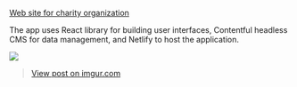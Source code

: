 <a href="https://rf21vek.ru/">Web site for charity organization </a>

The app uses React library for building user interfaces,
Contentful headless CMS for data management, and Netlify to host the application.

[//]: # (<img width="1438" alt="demoSite" src="https://imgur.com/wciv77g"/>)
[//]: # (<img width="1438" alt="performanceScore" src="https://imgur.com/fQlOhOI"/>)

![](https://imgur.com/wciv77g)
<blockquote class="imgur-embed-pub" lang="en" data-id="wciv77g"><a href="https://imgur.com/wciv77g">View post on imgur.com</a></blockquote><script async src="//s.imgur.com/min/embed.js" charset="utf-8"></script>
